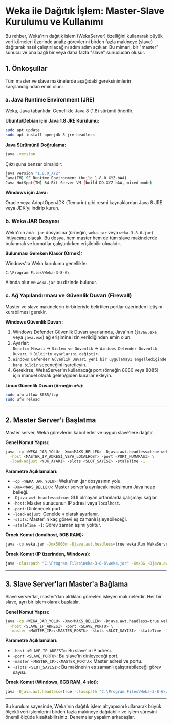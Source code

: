 
# Weka ile Dağıtık İşlem: Master-Slave Kurulumu ve Kullanımı

Bu rehber, Weka'nın dağıtık işlem (WekaServer) özelliğini kullanarak büyük veri kümeleri üzerinde analiz görevlerini birden fazla makineye (slave) dağıtarak nasıl çalıştırılacağını adım adım açıklar. Bu mimari, bir "master" sunucu ve ona bağlı bir veya daha fazla "slave" sunucudan oluşur.

## 1. Önkoşullar

Tüm master ve slave makinelerde aşağıdaki gereksinimlerin karşılandığından emin olun:

### a. Java Runtime Environment (JRE)

Weka, Java tabanlıdır. Genellikle Java 8 (1.8) sürümü önerilir.

**Ubuntu/Debian için Java 1.8 JRE Kurulumu:**

```bash
sudo apt update
sudo apt install openjdk-8-jre-headless
```

**Java Sürümünü Doğrulama:**

```bash
java -version
```

Çıktı şuna benzer olmalıdır:

```bash
java version "1.8.0_XYZ"
Java(TM) SE Runtime Environment (build 1.8.0_XYZ-bAA)
Java HotSpot(TM) 64-Bit Server VM (build DD.XYZ-bAA, mixed mode)
```

**Windows için Java:**

Oracle veya AdoptOpenJDK (Temurin) gibi resmi kaynaklardan Java 8 JRE veya JDK'yı indirip kurun.

### b. Weka JAR Dosyası

Weka'nın ana `.jar` dosyasına (örneğin, `weka.jar` veya `weka-3-8-6.jar`) ihtiyacınız olacak. Bu dosya, hem master hem de tüm slave makinelerde bulunmalı ve komutlar çalıştırılırken erişilebilir olmalıdır.

**Bulunması Gereken Klasör (Örnek):**

Windows'ta Weka kurulumu genellikle:

```
C:\Program Files\Weka-3-8-6\
```

Altında olur ve `weka.jar` bu dizinde bulunur.

### c. Ağ Yapılandırması ve Güvenlik Duvarı (Firewall)

Master ve slave makinelerin birbirleriyle belirtilen portlar üzerinden iletişim kurabilmesi gerekir.

**Windows Güvenlik Duvarı:**

1. Windows Defender Güvenlik Duvarı ayarlarında, Java'nın (`javaw.exe` veya `java.exe`) ağ erişimine izin verildiğinden emin olun.  
2. Ayarlar:  
   `Denetim Masası` → `Sistem ve Güvenlik` → `Windows Defender Güvenlik Duvarı` → `Bildirim ayarlarını değiştir`.  
3. `Windows Defender Güvenlik Duvarı yeni bir uygulamayı engellediğinde bana bildir` seçeneğini işaretleyin.  
4. Gerekirse, WekaServer'ın kullanacağı port (örneğin 8080 veya 8085) için manuel olarak gelen/giden kurallar ekleyin.

**Linux Güvenlik Duvarı (örneğin `ufw`):**

```bash
sudo ufw allow 8085/tcp
sudo ufw reload
```

---

## 2. Master Server'ı Başlatma

Master server, Weka görevlerini kabul eder ve uygun slave'lere dağıtır.

**Genel Komut Yapısı:**

```bash
java -cp <WEKA_JAR_YOLU> -Xmx<MAKS_BELLEK> -Djava.awt.headless=true weka.Run WekaServer \
  -host <MASTER_IP_ADRESİ_VEYA_LOCALHOST> -port <PORT_NUMARASI> \
  -load-adjust <YÜK_AYARI> -slots <SLOT_SAYISI> -staleTime -1
```

**Parametre Açıklamaları:**

- `-cp <WEKA_JAR_YOLU>`: Weka'nın .jar dosyasının yolu.
- `-Xmx<MAKS_BELLEK>`: Master server'a ayrılacak maksimum Java heap belleği.
- `-Djava.awt.headless=true`: GUI olmayan ortamlarda çalışmayı sağlar.
- `-host`: Master sunucunun IP adresi veya `localhost`.
- `-port`: Dinlenecek port.
- `-load-adjust`: Genelde `4` olarak ayarlanır.
- `-slots`: Master'ın kaç görevi eş zamanlı işleyebileceği.
- `-staleTime -1`: Görev zaman aşımı yoktur.

**Örnek Komut (localhost, 5GB RAM):**

```bash
java -cp weka.jar -Xmx5000m -Djava.awt.headless=true weka.Run WekaServer -host localhost -port 8085 -load-adjust 4 -slots 1 -staleTime -1
```

**Örnek Komut (IP üzerinden, Windows):**

```bash
java -classpath "C:\Program Files\Weka-3-8-6\weka.jar" -Xmx8G -Djava.awt.headless=true weka.Run WekaServer -host 10.222.18.190 -port 8080 -load-adjust 4 -slots 1 -staleTime -1
```

---

## 3. Slave Server'ları Master'a Bağlama

Slave server'lar, master'dan aldıkları görevleri işleyen makinelerdir. Her bir slave, ayrı bir işlem olarak başlatılır.

**Genel Komut Yapısı:**

```bash
java -cp <WEKA_JAR_YOLU> -Xmx<MAKS_BELLEK> -Djava.awt.headless=true weka.Run WekaServer \
  -host <SLAVE_IP_ADRESİ> -port <SLAVE_PORTU> \
  -master <MASTER_IP>:<MASTER_PORTU> -slots <SLOT_SAYISI> -staleTime -1
```

**Parametre Açıklamaları:**

- `-host <SLAVE_IP_ADRESİ>`: Bu slave'in IP adresi.
- `-port <SLAVE_PORTU>`: Bu slave'in dinleyeceği port.
- `-master <MASTER_IP>:<MASTER_PORTU>`: Master adresi ve portu.
- `-slots <SLOT_SAYISI>`: Bu makinenin eş zamanlı çalıştırabileceği görev sayısı.

**Örnek Komut (Windows, 6GB RAM, 4 slot):**

```bash
java -Djava.awt.headless=true -classpath "C:\Program Files\Weka-3-8-6\weka.jar" -Xmx6G weka.Run WekaServer -host 10.202.17.35 -port 8080 -master 10.222.18.190:8080 -slots 4 -staleTime -1
```

---

Bu kurulum sayesinde, Weka'nın dağıtık işlem altyapısını kullanarak büyük ölçekli veri işlemlerini birden fazla makineye dağıtabilir ve işlem süresini önemli ölçüde kısaltabilirsiniz. Denemeler yapalım arkadaşlar.
